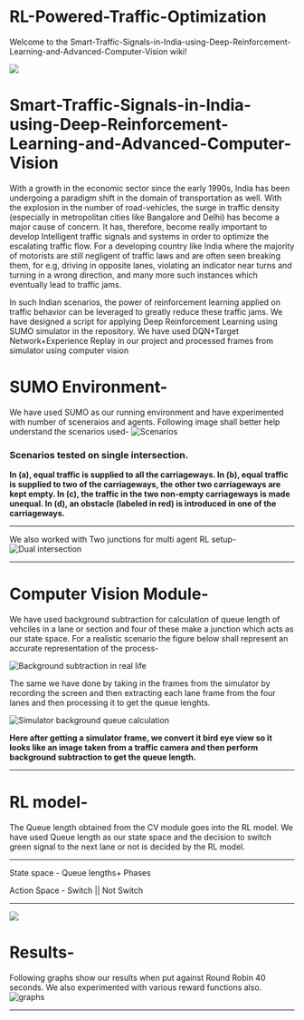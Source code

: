 # RL-Powered-Traffic-Optimization
Welcome to the Smart-Traffic-Signals-in-India-using-Deep-Reinforcement-Learning-and-Advanced-Computer-Vision wiki!

![](https://cdn-images-1.medium.com/max/1600/1*jkrJAJ1GcNUVSOXic28WkQ.gif)
# Smart-Traffic-Signals-in-India-using-Deep-Reinforcement-Learning-and-Advanced-Computer-Vision


With a growth in the economic sector since the early 1990s, India has been undergoing a paradigm shift in the domain of transportation as well. With the explosion in the number of road-vehicles, the surge in traffic density (especially in metropolitan cities like Bangalore and Delhi) has become a major cause of concern. It has, therefore, become really important to develop Intelligent traffic signals and systems in order to optimize the escalating traffic flow. For a developing country like India where the majority of motorists are still negligent of traffic laws and are often seen breaking them, for e.g, driving in opposite lanes, violating an indicator near turns and turning in a wrong direction, and many more such instances which eventually lead to traffic jams.

In such Indian scenarios, the power of reinforcement learning applied on traffic behavior can be leveraged to greatly reduce these traffic jams.
We have designed a script for applying Deep Reinforcement Learning using SUMO simulator in the repository.
We have used DQN+Target Network+Experience Replay in our project and processed frames from simulator using computer vision
#  SUMO Environment-

We have used SUMO as our running environment and have experimented with number of sceneraios and agents. Following image shall better help understand the scenarios used-
![Scenarios](https://github.com/Ujwal2910/Smart-Traffic-Signals-in-India-using-Deep-Reinforcement-Learning-and-Advanced-Computer-Vision/blob/master/images/bgsub.PNG)
### Scenarios tested on single intersection. 
**In (a), equal traffic is supplied to all the carriageways. In (b), equal traffic is supplied to two of the carriageways, the other two carriageways are kept empty. In (c), the traffic in the two non-empty carriageways is made unequal. In (d), an obstacle (labeled in red) is introduced in one of the carriageways.**

***

We also worked with Two junctions for multi agent RL setup-
![Dual intersection](https://github.com/Ujwal2910/Smart-Traffic-Signals-in-India-using-Deep-Reinforcement-Learning-and-Advanced-Computer-Vision/blob/master/images/dual_intersection.png)

***


# Computer Vision Module-
We have used background subtraction for calculation of queue length of vehciles in a lane or section and four of these make a junction which acts as our state space. For a realistic scenario the figure below shall represent an accurate representation of the process-

![Background subtraction in real life](https://github.com/Ujwal2910/Smart-Traffic-Signals-in-India-using-Deep-Reinforcement-Learning-and-Advanced-Computer-Vision/blob/master/images/bg2.PNG) 

The same we have done by taking in the frames from the simulator by recording the screen and then extracting each lane frame from the four lanes and then processing it to get the queue lenghts.

![Simulator background queue calculation](https://github.com/Ujwal2910/Smart-Traffic-Signals-in-India-using-Deep-Reinforcement-Learning-and-Advanced-Computer-Vision/blob/master/images/output_iY9tDr.gif)

**Here after getting a simulator frame, we convert it bird eye view so it looks like an image taken from a traffic camera and then perform background subtraction to get the queue length.**

***
# RL model-
The Queue length obtained from the CV module goes into the RL model. We have used Queue length as our state space and the decision to switch green signal to the next lane or not is decided by the RL model. 

***

State space - Queue lengths+ Phases 

Action Space - Switch || Not Switch

***
![](https://media.giphy.com/media/LXSVSUsg7r6qOx6Pey/giphy.gif)
# Results-

Following graphs show our results when put against Round Robin 40 seconds. We also experimented with various reward functions also.
![graphs](https://github.com/Ujwal2910/Smart-Traffic-Signals-in-India-using-Deep-Reinforcement-Learning-and-Advanced-Computer-Vision/blob/master/images/reward.PNG)

***
